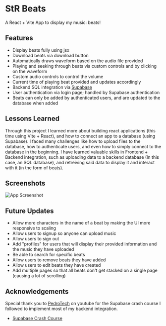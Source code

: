 # StR Beats

A React + Vite App to display my music: beats!

## Features

- Display beats fully using jsx
- Download beats via download button
- Automatically draws waveform based on the audio file provided
- Playing and seeking through beats via custom controls and by clicking on the waveform
- Custom audio controls to control the volume
- Current time of playing beat provided and updates accordingly
- Backend SQL integration via [Supabase](https://supabase.com/)
- User authentication via login page; handled by Supabase authentication
- Beats can only be added by authenticated users, and are updated to the database when added

## Lessons Learned

Through this project I learned more about building react applications (this time using Vite + React), and how to connect an app to a database (using Supabase). I faced many challenges like how to upload files to the database, how to authenticate users, and even how to simply connect to the database in the beginning. I have learned valuable skills in Frontend + Backend integration, such as uploading data to a backend database (In this case, an SQL database), and retreiving said data to display it and interact with it (in the form of beats).

## Screenshots

![App Screenshot](https://via.placeholder.com/468x300?text=App+Screenshot+Here)

## Future Updates

- Allow more characters in the name of a beat by making the UI more responsive to scaling
- Allow users to signup so anyone can upload music
- Allow users to sign out
- Add "profiles" for users that will display their provided information and the music they have uploaded
- Be able to search for specific beats
- Allow users to remove beats they have added
- Allow users to edit beats they have created
- Add multiple pages so that all beats don't get stacked on a single page (causing a lot of scrolling)

## Acknowledgements

Special thank you to [PedroTech](https://www.youtube.com/@PedroTechnologies) on youtube for the Supabase crash course I followed to implement most of my backend integration.
 - [Supabase Crash Course](https://www.youtube.com/watch?v=kyphLGnSz6Q)
